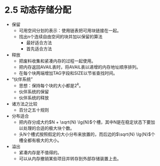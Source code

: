 # 2.5 动态存储分配

- 保留
  - 可用空间分划的表示：使用链表把可用块链接在一起。
  - 找出n个连续自由空间的块并加以保留的算法
    - 最好适合方法
    - 首先适合方法
- 释放
  - 把废料收集和紧凑内存的过程一起使用。
  - 把内存返回AVAIL表时，将AVAIL表以递增的内存地址顺序排列。
  - 在每个块两端增加TAG字段和SIZE以节省查找时间。
- “伙伴系统”
  - 思想：保持每个块的大小都是$2^k$。
  - 伙伴系统的保留
  - 伙伴系统的释放
- 诸方法之比较
  - 百分之五十规则
- 分布适合
  - 把内存分成大约$N + \sqrt{N} \lg{N}$个槽，其中N是在稳定状态下要加以处理的合适的极大块个数。
  - 头N个槽式按照假定的大小分布来放置的，而后边的$\sqrt{N} \lg{N}$个槽全都有极大的大小。
- 溢出
  - 紧凑内存是不值得的。
  - 可以从内存撤销某些项目并转存到外部存储装置上去。

















